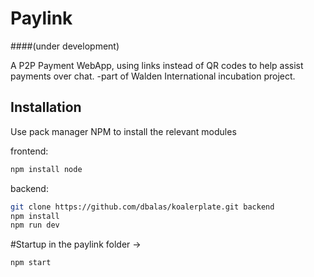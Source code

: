 # Paylink 
####(under development)

A P2P Payment WebApp, using links instead of QR codes to help assist payments over chat. 
-part of Walden International incubation project. 

## Installation
Use pack manager NPM to install the relevant modules 

frontend:
```bash
npm install node
```

backend: 
```bash 
git clone https://github.com/dbalas/koalerplate.git backend
npm install
npm run dev
```

#Startup
in the paylink folder ->
```bash
npm start
```


